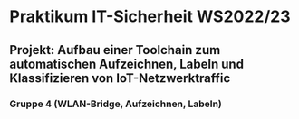 # Praktikum IT-Sicherheit WS2022/23

## Projekt: Aufbau einer Toolchain zum automatischen Aufzeichnen, Labeln und Klassifizieren von IoT-Netzwerktraffic

### Gruppe 4 (WLAN-Bridge, Aufzeichnen, Labeln)
